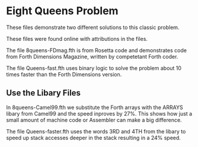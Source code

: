 # Eight Queens Problem

These files demonstrate two different solutions to this classic problem. 

These files were found online with attributions in the files. 

The file 8queens-FDmag.fth is from Rosetta code and demonstrates code from Forth Dimensions Magazine, written by competetant Forth coder.


The file Queens-fast.fth uses binary logic to solve the problem
about 10 times faster than the Forth Dimensions version. 

## Use the Libary Files
In 8queens-Camel99.fth we substitute the Forth arrays with the ARRAYS libary from Camel99 and the speed inproves by 27%. This shows how just a small amount of machine code or Assembler can make a big difference. 

The file Queens-faster.fth uses the words 3RD and 4TH from the libary to speed up stack accesses deeper in the stack resulting in a 24% speed. 